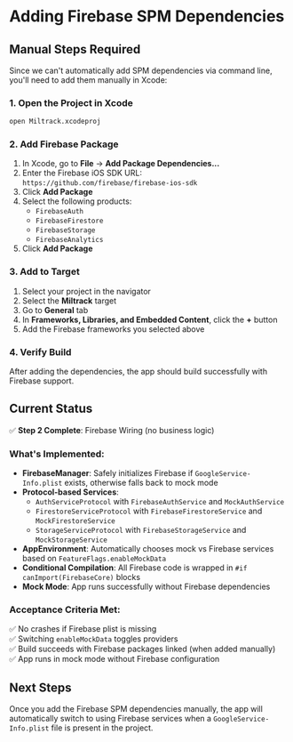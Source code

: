 # Adding Firebase SPM Dependencies

## Manual Steps Required

Since we can't automatically add SPM dependencies via command line, you'll need to add them manually in Xcode:

### 1. Open the Project in Xcode
```bash
open Miltrack.xcodeproj
```

### 2. Add Firebase Package
1. In Xcode, go to **File** → **Add Package Dependencies...**
2. Enter the Firebase iOS SDK URL: `https://github.com/firebase/firebase-ios-sdk`
3. Click **Add Package**
4. Select the following products:
   - `FirebaseAuth`
   - `FirebaseFirestore`
   - `FirebaseStorage`
   - `FirebaseAnalytics`
5. Click **Add Package**

### 3. Add to Target
1. Select your project in the navigator
2. Select the **Miltrack** target
3. Go to **General** tab
4. In **Frameworks, Libraries, and Embedded Content**, click the **+** button
5. Add the Firebase frameworks you selected above

### 4. Verify Build
After adding the dependencies, the app should build successfully with Firebase support.

## Current Status

✅ **Step 2 Complete**: Firebase Wiring (no business logic)

### What's Implemented:
- **FirebaseManager**: Safely initializes Firebase if `GoogleService-Info.plist` exists, otherwise falls back to mock mode
- **Protocol-based Services**: 
  - `AuthServiceProtocol` with `FirebaseAuthService` and `MockAuthService`
  - `FirestoreServiceProtocol` with `FirebaseFirestoreService` and `MockFirestoreService`
  - `StorageServiceProtocol` with `FirebaseStorageService` and `MockStorageService`
- **AppEnvironment**: Automatically chooses mock vs Firebase services based on `FeatureFlags.enableMockData`
- **Conditional Compilation**: All Firebase code is wrapped in `#if canImport(FirebaseCore)` blocks
- **Mock Mode**: App runs successfully without Firebase dependencies

### Acceptance Criteria Met:
✅ No crashes if Firebase plist is missing  
✅ Switching `enableMockData` toggles providers  
✅ Build succeeds with Firebase packages linked (when added manually)  
✅ App runs in mock mode without Firebase configuration  

## Next Steps

Once you add the Firebase SPM dependencies manually, the app will automatically switch to using Firebase services when a `GoogleService-Info.plist` file is present in the project.
